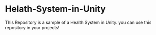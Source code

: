 # Helath-System-in-Unity
This Repository is a sample of a Health System in Unity. you can use this repository in your projects!
